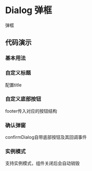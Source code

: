 # Dialog 弹框

弹框

## 代码演示

### 基本用法

<code src="../../src/dialog/demo/basic.tsx"></code>

### 自定义标题
配置title
<code src="../../src/dialog/demo/title.tsx"></code>

### 自定义底部按钮
footer传入对应的按钮结构
<code src="../../src/dialog/demo/footer.tsx"></code>

### 确认弹窗
confirmDialog自带底部按钮及其回调事件
<code src="../../src/dialog/demo/confirm.tsx"></code>

### 实例模式
支持实例模式，组件关闭后会自动销毁
<code src="../../src/dialog/demo/open.tsx"></code>

<API src="../../src/dialog/index.tsx"></API>

